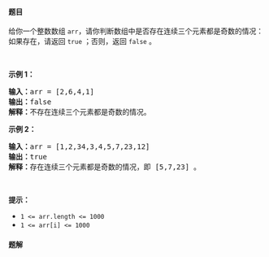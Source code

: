 #### 题目
<p>给你一个整数数组 <code>arr</code>，请你判断数组中是否存在连续三个元素都是奇数的情况：如果存在，请返回 <code>true</code> ；否则，返回 <code>false</code> 。</p>

<p>&nbsp;</p>

<p><strong>示例 1：</strong></p>

<pre><strong>输入：</strong>arr = [2,6,4,1]
<strong>输出：</strong>false
<strong>解释：</strong>不存在连续三个元素都是奇数的情况。
</pre>

<p><strong>示例 2：</strong></p>

<pre><strong>输入：</strong>arr = [1,2,34,3,4,5,7,23,12]
<strong>输出：</strong>true
<strong>解释：</strong>存在连续三个元素都是奇数的情况，即 [5,7,23] 。
</pre>

<p>&nbsp;</p>

<p><strong>提示：</strong></p>

<ul>
	<li><code>1 &lt;= arr.length &lt;= 1000</code></li>
	<li><code>1 &lt;= arr[i] &lt;= 1000</code></li>
</ul>


 #### 题解